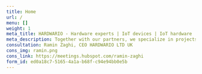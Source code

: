 ```yaml
---
title: Home
url: /
menu: []
weight: 1
meta_title: HARDWARIO - Hardware experts | IoT devices | IoT hardware
meta_description: Together with our partners, we specialize in projects for the Internet of Things and devices with very low power consumption.
consultation: Ramin Zaghi, CEO HARDWARIO LTD UK
cons_img: ramin.png
cons_link: https://meetings.hubspot.com/ramin-zaghi
form_id: ed0a18c7-5165-4a1a-b68f-c94e94bb0e5b
---
```

